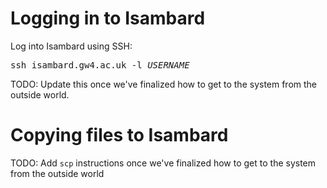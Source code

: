 # Logging in to Isambard

Log into Isambard using SSH:

<pre>
ssh isambard.gw4.ac.uk -l <i>USERNAME</i>
</pre>

TODO: Update this once we've finalized how to get to the system from the outside world.

# Copying files to Isambard

TODO: Add `scp` instructions once we've finalized how to get to the system from the outside world
